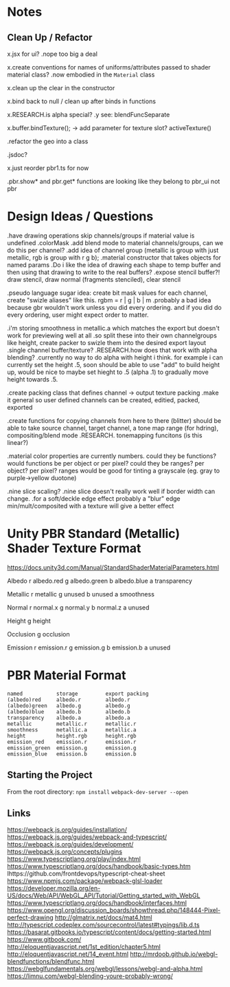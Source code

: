 # Notes

## Clean Up / Refactor
x.jsx for ui?
    .nope too big a deal

x.create conventions for names of uniforms/attributes passed to shader material class?
    .now embodied in the `Material` class


x.clean up the clear in the constructor

x.bind back to null / clean up after binds in functions

x.RESEARCH.is alpha special?
    .y see: blendFuncSeparate

x.buffer.bindTexture(); -> add parameter for texture slot? activeTexture()

.refactor the geo into a class

.jsdoc?

x.just reorder pbr1.ts for now


.pbr.show* and pbr.get* functions are looking like they belong to pbr_ui not pbr


# Design Ideas / Questions

.have drawing operations skip channels/groups if material value is undefined
    .colorMask
.add blend mode to material channels/groups, can we do this per channel?
.add idea of channel group (metallic is group with just metallic, rgb is group with r g b);
.material constructor that takes objects for named params
.Do i like the idea of drawing each shape to temp buffer and then using that drawing to write to the real buffers?
.expose stencil buffer?! draw stencil, draw normal (fragments stenciled), clear stencil


.pseudo language sugar idea: create bit mask values for each channel, create "swizle aliases" like this. rgbm = r | g | b | m
    .probably a bad idea because gbr wouldn't work unless you did every ordering. and if you did do every ordering, user might expect order to matter.


.i'm storing smoothness in metallic.a which matches the export but doesn't work for previewing well at all
    .so split these into their own channelgroups like height, create packer to swizle them into the desired export layout
        .single channel buffer/texture?
            .RESEARCH.how does that work with alpha blending?
                .currently no way to do alpha with height i think. for example i can currently set the height .5, soon should be able to use "add" to build height up, would be nice to maybe set hieght to .5 (alpha .1) to gradually move height towards .5.

.create packing class that defines channel -> output texture packing
    .make it general so user defined channels can be created, editied, packed, exported

.create functions for copying channels from here to there (blitter) should be able to take source channel, target channel, a tone map range (for hdring), compositing/blend mode
    .RESEARCH. tonemapping funcitons (is this linear?)

.material color properties are currently numbers.
    could they be functions? would functions be per object or per pixel?
    could they be ranges? per object? per pixel?
    ranges would be good for tinting a grayscale (eg. gray to purple->yellow duotone)

.nine slice scaling?
    .nine slice doesn't really work well if border width can change.
    .for a soft/deckle edge effect probably a "blur" edge min/mult/composited with a texture will give a better effect


# Unity PBR Standard (Metallic) Shader Texture Format
https://docs.unity3d.com/Manual/StandardShaderMaterialParameters.html

Albedo
    r albedo.red
    g albedo.green
    b albedo.blue
    a transparency

Metallic
    r metallic
    g unused
    b unused
    a smoothness

Normal
    r normal.x
    g normal.y
    b normal.z
    a unused

Height
    g height

Occlusion
    g occlusion

Emission
    r emission.r
    g emission.g
    b emission.b
    a unused

# PBR Material Format
    named           storage         export packing
    (albedo)red     albedo.r        albedo.r
    (albedo)green   albedo.g        albedo.g
    (albedo)blue    albedo.b        albedo.b
    transparency    albedo.a        albedo.a
    metallic        metallic.r      metallic.r
    smoothness      metallic.a      metallic.a
    height          height.rgb      height.rgb
    emission_red    emission.r      emission.r
    emission_green  emission.g      emission.g
    emission_blue   emission.b      emission.b

## Starting the Project
From the root directory:
`npm install`
`webpack-dev-server --open`



## Links
https://webpack.js.org/guides/installation/
https://webpack.js.org/guides/webpack-and-typescript/
https://webpack.js.org/guides/development/
https://webpack.js.org/concepts/plugins
https://www.typescriptlang.org/play/index.html
https://www.typescriptlang.org/docs/handbook/basic-types.htm
lhttps://github.com/frontdevops/typescript-cheat-sheet
https://www.npmjs.com/package/webpack-glsl-loader
https://developer.mozilla.org/en-US/docs/Web/API/WebGL_API/Tutorial/Getting_started_with_WebGL
https://www.typescriptlang.org/docs/handbook/interfaces.html
https://www.opengl.org/discussion_boards/showthread.php/148444-Pixel-perfect-drawing
http://glmatrix.net/docs/mat4.html
http://typescript.codeplex.com/sourcecontrol/latest#typings/lib.d.ts
https://basarat.gitbooks.io/typescript/content/docs/getting-started.html
https://www.gitbook.com/
http://eloquentjavascript.net/1st_edition/chapter5.html
http://eloquentjavascript.net/14_event.html
http://mrdoob.github.io/webgl-blendfunctions/blendfunc.html
https://webglfundamentals.org/webgl/lessons/webgl-and-alpha.html
https://limnu.com/webgl-blending-youre-probably-wrong/
